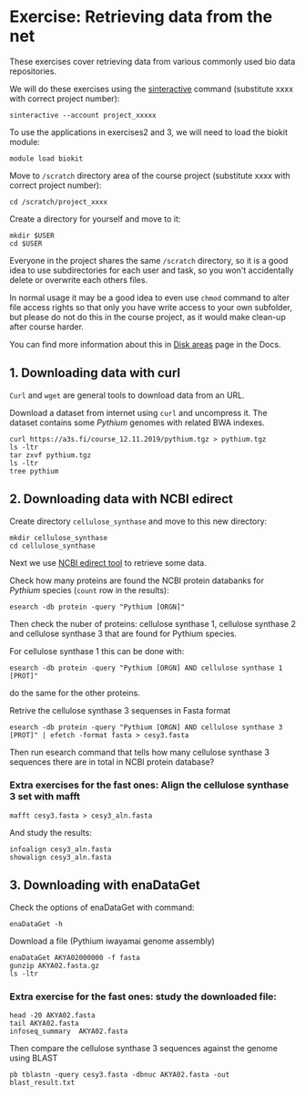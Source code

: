 # Exercise: Retrieving data from the net

These exercises cover retrieving data from various commonly used 
bio data repositories.

We will do these exercises using the [sinteractive](https://docs.csc.fi/computing/running/interactive-usage/)
command (substitute xxxx with correct project number):
```text
sinteractive --account project_xxxxx
```
To use the applications in exercises2 and 3, we will need to load 
the biokit module:
```text
module load biokit
```
Move to `/scratch` directory area of the course project (substitute
xxxx with correct project number):
```text
cd /scratch/project_xxxx
```
Create a directory for yourself and move to it:
```text
mkdir $USER
cd $USER
```
Everyone in the project shares the same `/scratch` directory, so
it is a good idea to use subdirectories for each user and task, so 
you won't accidentally delete or overwrite each others files.

In normal usage it may be a good idea to even use `chmod` command 
to alter file access rights so that only you have write access to
your own subfolder, but please do not do this in the course project, 
as it would make clean-up after course harder.

You can find more information about this in [Disk areas](https://docs.csc.fi/computing/disk/)
page in the Docs.

## 1. Downloading data with curl

`Curl` and `wget` are general tools to download data from an URL.

Download a dataset from internet using `curl` and uncompress it. The 
dataset contains some *Pythium* genomes with  related BWA indexes.
```text
curl https://a3s.fi/course_12.11.2019/pythium.tgz > pythium.tgz
ls -ltr
tar zxvf pythium.tgz  
ls -ltr
tree pythium
```

## 2. Downloading data with NCBI edirect

Create directory `cellulose_synthase` and move to this new directory:
```text
mkdir cellulose_synthase
cd cellulose_synthase
```
Next we use [NCBI edirect tool](https://docs.csc.fi/apps/edirect/) 
to retrieve some data.

Check how many proteins are found the NCBI protein databanks for 
*Pythium* species (`count` row in the results):
```text
esearch -db protein -query "Pythium [ORGN]" 
```
Then check the nuber of proteins: cellulose synthase 1, cellulose 
synthase 2 and cellulose synthase 3 that are found for Pythium species.

For cellulose synthase 1 this can be done with:
```text
esearch -db protein -query "Pythium [ORGN] AND cellulose synthase 1 [PROT]"
```
do the same for the other proteins.

Retrive the cellulose synthase 3 sequenses in Fasta format
```text
esearch -db protein -query "Pythium [ORGN] AND cellulose synthase 3 [PROT]" | efetch -format fasta > cesy3.fasta
```
Then run esearch command that tells how many  cellulose synthase 3 
sequences there are in total in NCBI protein database?

### Extra exercises for the fast ones: Align the cellulose synthase 3 set with mafft
```text
mafft cesy3.fasta > cesy3_aln.fasta
```
And study the results:
```text
infoalign cesy3_aln.fasta
showalign cesy3_aln.fasta
```

## 3. Downloading with enaDataGet

Check the options of enaDataGet with command:
```text
enaDataGet -h
```
Download a file (Pythium iwayamai  genome assembly)
```text
enaDataGet AKYA02000000 -f fasta
gunzip AKYA02.fasta.gz 
ls -ltr
```

### Extra exercise for the fast ones: study the downloaded file:
```text
head -20 AKYA02.fasta
tail AKYA02.fasta
infoseq_summary  AKYA02.fasta
```
Then compare the cellulose synthase 3 sequences against the genome using BLAST
```text
pb tblastn -query cesy3.fasta -dbnuc AKYA02.fasta -out blast_result.txt
```

 
